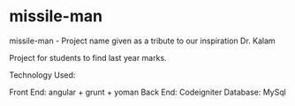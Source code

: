 # missile-man  

missile-man - Project name given as a tribute to our inspiration Dr. Kalam

Project for students to find last year marks.

Technology Used:

Front End: angular + grunt + yoman
Back End: Codeigniter
Database: MySql
